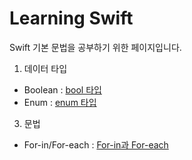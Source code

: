 # Learning Swift

Swift 기본 문법을 공부하기 위한 페이지입니다.
<br>
1. 데이터 타입
  - Boolean : [bool 타입](https://github.com/LURKS02/LearningSwift/tree/main/MyPlayground.playground/Pages/bool.xcplaygroundpage)
  - Enum : [enum 타입](https://github.com/LURKS02/LearningSwift/tree/main/MyPlayground.playground/Pages/enum.xcplaygroundpage)
3. 문법
  - For-in/For-each : [For-in과 For-each](https://github.com/LURKS02/LearningSwift/tree/main/MyPlayground.playground/Pages/foreach.xcplaygroundpage)
